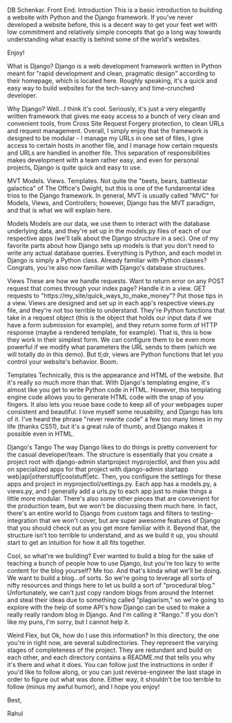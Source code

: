 DB Schenkar. Front End.
Introduction
This is a basic introduction to building a website with Python and the Django framework. If you've never developed a website before, this is a decent way to get your feet wet with low commitment and relatively simple concepts that go a long way towards understanding what exactly is behind some of the world's websites.

Enjoy!

What is Django?
Django is a web development framework written in Python meant for "rapid development and clean, pragmatic design" according to their homepage, which is located here. Roughly speaking, it's a quick and easy way to build websites for the tech-savvy and time-crunched developer.

Why Django?
Well...I think it's cool. Seriously, it's just a very elegantly written framework that gives me easy access to a bunch of very clean and convenient tools, from Cross Site Request Forgery protection, to clean URLs and request management. Overall, I simply enjoy that the framework is designed to be modular - I manage my URLs in one set of files, I give access to certain hosts in another file, and I manage how certain requests and URLs are handled in another file. This separation of responsibilities makes development with a team rather easy, and even for personal projects, Django is quite quick and easy to use.

MVT
Models. Views. Templates. Not quite the "beets, bears, battlestar galactica" of The Office's Dwight, but this is one of the fundamental idea trios to the Django framework. In general, MVT is usually called "MVC" for Models, Views, and Controllers; however, Django has the MVT paradigm, and that is what we will explain here.

Models
Models are our data, we use them to interact with the database underlying data, and they're set up in the models.py files of each of our respective apps (we'll talk about the Django structure in a sec). One of my favorite parts about how Django sets up models is that you don't need to write any actual database queries. Everything is Python, and each model in Django is simply a Python class. Already familiar with Python classes? Congrats, you're also now familiar with Django's database structures.

Views
These are how we handle requests. Want to return error on any POST request that comes through your index page? Handle it in a view. GET requests to "https://my_site/quick_ways_to_make_money"? Put those tips in a view. Views are designed and set up in each app's respective views.py file, and they're not too terrible to understand. They're Python functions that take in a request object (this is the object that holds our input data if we have a form submission for example), and they return some form of HTTP response (maybe a rendered template, for example). That is, this is how they work in their simplest form. We can configure them to be even more powerful if we modify what parameters the URL sends to them (which we will totally do in this demo). But tl;dr, views are Python functions that let you control your website's behavior. Boom.

Templates
Technically, this is the appearance and HTML of the website. But it's really so much more than that. With Django's templating engine, it's almost like you get to write Python code in HTML. However, this templating engine code allows you to generate HTML code with the snap of you fingers. It also lets you reuse base code to keep all of your webpages super consistent and beautiful. I love myself some reusability, and Django has lots of it. I've heard the phrase "never rewrite code" a few too many times in my life (thanks CS51), but it's a great rule of thumb, and Django makes it possible even in HTML.

Django's Tango
The way Django likes to do things is pretty convenient for the casual developer/team. The structure is essentially that you create a project root with django-admin startproject myprojectlol, and then you add on specialized apps for that project with django-admin startapp web|api|otherstuff|coolstuff|etc. Then, you configure the settings for these apps and project in myprojectlol/settings.py. Each app has a models.py, a views.py, and I generally add a urls.py to each app just to make things a little more modular. There's also some other pieces that are convenient for the production team, but we won't be discussing them much here. In fact, there's an entire world to Django from custom tags and filters to testing-integration that we won't cover, but are super awesome features of Django that you should check out as you get more familiar with it. Beyond that, the structure isn't too terrible to understand, and as we build it up, you should start to get an intuition for how it all fits together.

Cool, so what're we building?
Ever wanted to build a blog for the sake of teaching a bunch of people how to use Django, but you're too lazy to write content for the blog yourself? Me too. And that's kinda what we'll be doing. We want to build a blog...of sorts. So we're going to leverage all sorts of nifty resources and things here to let us build a sort of "procedural blog." Unfortunately, we can't just copy random blogs from around the Internet and steal their ideas due to something called "plagiarism," so we're going to explore with the help of some API's how Django can be used to make a really really random blog in Django. And I'm calling it "Rango." If you don't like my puns, I'm sorry, but I cannot help it.

Weird Flex, but Ok, how do I use this information?
In this directory, the one you're in right now, are several subdirectories. They represent the varying stages of completeness of the project. They are redundant and build on each other, and each directory contains a README.md that tells you why it's there and what it does. You can follow just the instructions in order if you'd like to follow along, or you can just reverse-engineer the last stage in order to figure out what was done. Either way, it shouldn't be too terrible to follow (minus my awful humor), and I hope you enjoy!

Best,

Rahul
